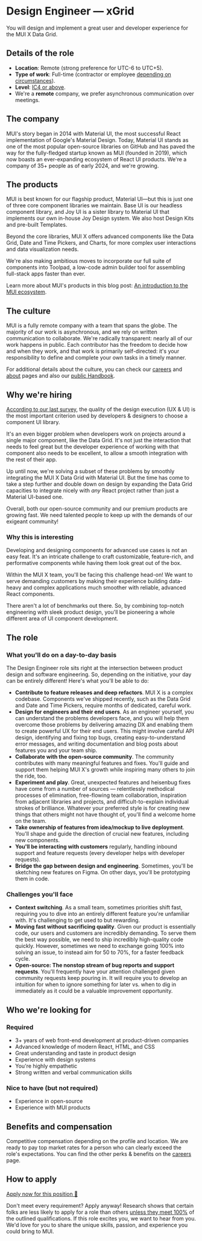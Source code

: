 # Design Engineer — xGrid

<p class="description">You will design and implement a great user and developer experience for the MUI X Data Grid.</p>

## Details of the role

- **Location**: Remote (strong preference for UTC-6 to UTC+5).
- **Type of work**: Full-time (contractor or employee [depending on circumstances](https://mui-org.notion.site/Hiring-FAQ-64763b756ae44c37b47b081f98915501#494af1f358794028beb4b7697b5d3102)).
- **Level**: [IC4 or above](https://mui-org.notion.site/Leveling-at-MUI-5c30f9bfe65149d697f346447cef9db1).
- We're a **remote** company, we prefer asynchronous communication over meetings.

## The company

MUI's story began in 2014 with Material UI, the most successful React implementation of Google's Material Design.
Today, Material UI stands as one of the most popular open-source libraries on GitHub and has paved the way for the fully-fledged startup known as MUI (founded in 2019), which now boasts an ever-expanding ecosystem of React UI products.
We're a company of 35+ people as of early 2024, and we're growing.

## The products

MUI is best known for our flagship product, Material UI—but this is just one of three core component libraries we maintain.
Base UI is our headless component library, and Joy UI is a sister library to Material UI that implements our own in-house Joy Design system.
We also host Design Kits and pre-built Templates.

Beyond the core libraries, MUI X offers advanced components like the Data Grid, Date and Time Pickers, and Charts, for more complex user interactions and data visualization needs.

We're also making ambitious moves to incorporate our full suite of components into Toolpad, a low-code admin builder tool for assembling full-stack apps faster than ever.

Learn more about MUI's products in this blog post: [An introduction to the MUI ecosystem](https://mui.com/blog/mui-product-comparison/).

## The culture

MUI is a fully remote company with a team that spans the globe.
The majority of our work is asynchronous, and we rely on written communication to collaborate.
We're radically transparent: nearly all of our work happens in public.
Each contributor has the freedom to decide how and when they work, and that work is primarily self-directed: it's your responsibility to define and complete your own tasks in a timely manner.

For additional details about the culture, you can check our [careers](https://mui.com/careers/) and [about](https://mui.com/about/) pages and also our [public Handbook](https://mui-org.notion.site/Handbook-f086d47e10794d5e839aef9dc67f324b).

## Why we're hiring

[According to our last survey](https://mui.com/blog/2021-developer-survey-results/#what-are-your-most-important-criteria-for-choosing-a-ui-library), the quality of the design execution (UX & UI) is the most important criterion used by developers & designers to choose a component UI library.

It's an even bigger problem when developers work on projects around a single major component, like the Data Grid. It's not just the interaction that needs to feel great but the developer experience of working with that component also needs to be excellent, to allow a smooth integration with the rest of their app.

Up until now, we're solving a subset of these problems by smoothly integrating the MUI X Data Grid with Material UI.
But the time has come to take a step further and double down on design by expanding the Data Grid capacities to integrate nicely with _any_ React project rather than just a Material UI-based one.

Overall, both our open-source community and our premium products are growing fast.
We need talented people to keep up with the demands of our exigeant community!

### Why this is interesting

Developing and designing components for advanced use cases is not an easy feat.
It's an intricate challenge to craft customizable, feature-rich, and performative components while having them look great out of the box.

Within the MUI X team, you'll be facing this challenge head-on!
We want to serve demanding customers by making their experience building data-heavy and complex applications much smoother with reliable, advanced React components.

There aren't a lot of benchmarks out there.
So, by combining top-notch engineering with sleek product design, you'll be pioneering a whole different area of UI component development.

## The role

### What you'll do on a day-to-day basis

The Design Engineer role sits right at the intersection between product design and software engineering. So, depending on the initiative, your day can be entirely different! Here's what you'll be able to do:

- **Contribute to feature releases and deep refactors**.
  MUI X is a complex codebase. Components we've shipped recently, such as the Data Grid and Date and Time Pickers, require months of dedicated, careful work.
- **Design for engineers and their end users**.
  As an engineer yourself, you can understand the problems developers face, and you will help them overcome those problems by delivering amazing DX and enabling them to create powerful UX for their end users.
  This might involve careful API design, identifying and fixing top bugs, creating easy-to-understand error messages, and writing documentation and blog posts about features you and your team ship.
- **Collaborate with the open-source community**.
  The community contributes with many meaningful features and fixes. You'll guide and support them helping MUI X's growth while inspiring many others to join the ride, too.
- **Experiment and play**. Great, unexpected features and heisenbug fixes have come from a number of sources — relentlessly methodical processes of elimination, free-flowing team collaboration, inspiration from adjacent libraries and projects, and difficult-to-explain individual strokes of brilliance. Whatever your preferred style is for creating new things that others might not have thought of, you'll find a welcome home on the team.
- **Take ownership of features from idea/mockup to live deployment**.
  You'll shape and guide the direction of crucial new features, including new components.
- **You'll be interacting with customers** regularly, handling inbound support and feature requests (every developer helps with developer requests).
- **Bridge the gap between design and engineering**.
  Sometimes, you'll be sketching new features on Figma. On other days, you'll be prototyping them in code.

### Challenges you'll face

- **Context switching**.
  As a small team, sometimes priorities shift fast, requiring you to dive into an entirely different feature you're unfamiliar with. It's challenging to get used to but rewarding.
- **Moving fast without sacrificing quality**.
  Given our product is essentially code, our users and customers are incredibly demanding. To serve them the best way possible, we need to ship incredibly high-quality code quickly. However, sometimes we need to exchange going 100% into solving an issue, to instead aim for 50 to 70%, for a faster feedback cycle.
- **Open-source: The nonstop stream of bug reports and support requests**. You'll frequently have your attention challenged given community requests keep pouring in. It will require you to develop an intuition for when to ignore something for later vs. when to dig in immediately as it could be a valuable improvement opportunity.

## Who we're looking for

### Required

- 3+ years of web front-end development at product-driven companies
- Advanced knowledge of modern React, HTML, and CSS
- Great understanding and taste in product design
- Experience with design systems
- You're highly empathetic
- Strong written and verbal communication skills

### Nice to have (but not required)

- Experience in open-source
- Experience with MUI products

## Benefits and compensation

Competitive compensation depending on the profile and location.
We are ready to pay top market rates for a person who can clearly exceed the role's expectations.
You can find the other perks & benefits on the [careers](https://mui.com/careers/#perks-and-benefits) page.

## How to apply

[Apply now for this position 📮](https://jobs.ashbyhq.com/MUI/5a1c18de-e0b5-4253-aca1-e3f261112920/application?utm_source=ZNRrPGBkqO)

Don't meet every requirement?
Apply anyway!
Research shows that certain folks are less likely to apply for a role than others [unless they meet 100%](https://hbr.org/2014/08/why-women-dont-apply-for-jobs-unless-theyre-100-qualified) of the outlined qualifications.
If this role excites you, we want to hear from you.
We'd love for you to share the unique skills, passion, and experience you could bring to MUI.
